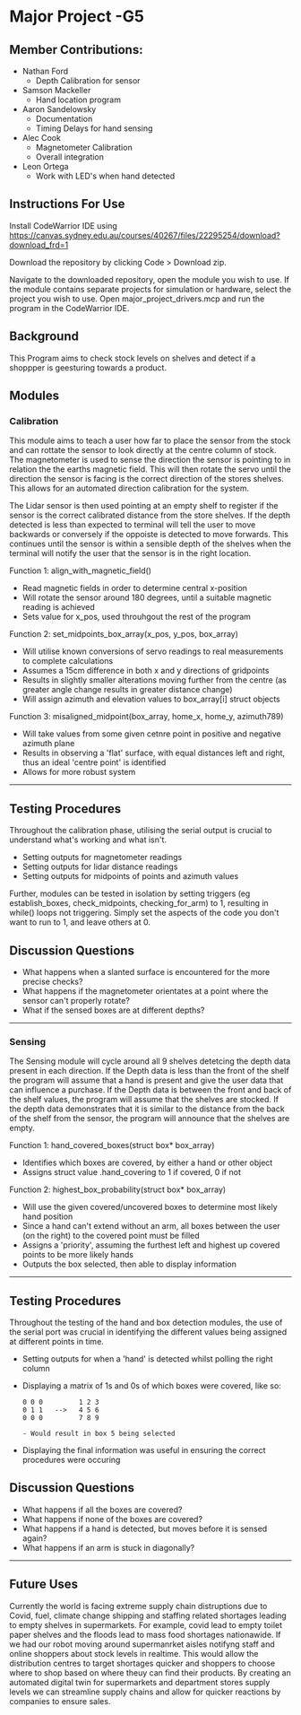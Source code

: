 # Major Project -G5
## Member Contributions:
- Nathan Ford
  - Depth Calibration for sensor
- Samson Mackeller
  - Hand location program
- Aaron Sandelowsky
  - Documentation
  - Timing Delays for hand sensing
- Alec Cook
  - Magnetometer Calibration
  -  Overall integration
- Leon Ortega
  - Work with LED's when hand detected 
## Instructions For Use
Install CodeWarrior IDE using https://canvas.sydney.edu.au/courses/40267/files/22295254/download?download_frd=1

Download the repository by clicking Code > Download zip.

Navigate to the downloaded repository, open the module you wish to use. If the module contains separate projects for simulation or hardware, select the project you wish to use. Open major_project_drivers.mcp and run the program in the CodeWarrior IDE.
## Background
This Program aims to check stock levels on shelves and detect if a shoppper is geesturing towards a product.
## Modules
### Calibration
This module aims to teach a user how far to place the sensor from the stock and can rottate the sensor to look directly at the centre column of stock. The magnetometer is used to sense the direction the sensor is pointing to in relation the the earths magnetic field. This will then rotate the servo until the direction the sensor is facing is the correct direction of the stores shelves. This allows for an automated direction calibration for the system.

The Lidar sensor is then used pointing at an empty shelf to register if the sensor is the correct calibrated distance from the store shelves. If the depth detected is less than expected to terminal will tell the user to move backwards or conversely if the oppoiste is detected to move forwards. This continues until the sensor is within a sensible depth of the shelves when the terminal will notify the user that the sensor is in the right location.

Function 1: align_with_magnetic_field()
- Read magnetic fields in order to determine central x-position
- Will rotate the sensor around 180 degrees, until a suitable magnetic reading is achieved
- Sets value for x_pos, used throuhgout the rest of the program

Function 2: set_midpoints_box_array(x_pos, y_pos, box_array)
- Will utilise known conversions of servo readings to real measurements to complete calculations
- Assumes a 15cm difference in both x and y directions of gridpoints
- Results in slightly smaller alterations moving further from the centre (as greater angle change results in greater distance change)
- Will assign azimuth and elevation values to box_array[i] struct objects

Function 3: misaligned_midpoint(box_array, home_x, home_y, azimuth789)
- Will take values from some given cetnre point in positive and negative azimuth plane
- Results in observing a 'flat' surface, with equal distances left and right, thus an ideal 'centre point' is identified
- Allows for more robust system

-------------------------------------------------------------------------------------------------------------------------------

## Testing Procedures

Throughout the calibration phase, utilising the serial output is crucial to understand what's working and what isn't.
- Setting outputs for magnetometer readings
- Setting outputs for lidar distance readings
- Setting outputs for midpoints of points and azimuth values

Further, modules can be tested in isolation by setting triggers (eg establish_boxes, check_midpoints, checking_for_arm) to 1, resulting in while() loops not triggering. Simply set the aspects of the code you don't want to run to 1, and leave others at 0.

## Discussion Questions

- What happens when a slanted surface is encountered for the more precise checks?
- What happens if the magnetometer orientates at a point where the sensor can't properly rotate?
- What if the sensed boxes are at different depths?

------------------------------------------------------------------------------------------------------------------------------

### Sensing
The Sensing module will cycle around all 9 shelves detetcing the depth data present in each direction. If the Depth data is less than the front of the shelf the program will assume that a hand is present and give the user data that can influence a purchase. If the Depth data is between the front and back of the shelf values, the program will assume that the shelves are stocked. If the depth data demonstrates that it is similar to the distance from the back of the shelf from the sensor, the program will announce that the shelves are empty.

Function 1: hand_covered_boxes(struct box* box_array)
- Identifies which boxes are covered, by either a hand or other object
- Assigns struct value .hand_covering to 1 if covered, 0 if not

Function 2: highest_box_probability(struct box* box_array)
- Will use the given covered/uncovered boxes to determine most likely hand position
- Since a hand can't extend without an arm, all boxes between the user (on the right) to the covered point must be filled
- Assigns a 'priority', assuming the furthest left and highest up covered points to be more likely hands
- Outputs the box selected, then able to display information

------------------------------------------------------------------------------------------------------------------------------

## Testing Procedures

Throughout the testing of the hand and box detection modules, the use of the serial port was crucial in identifying the different values being assigned at different points in time.
- Setting outputs for when a 'hand' is detected whilst polling the right column
- Displaying a matrix of 1s and 0s of which boxes were covered, like so:

      0 0 0         1 2 3
      0 1 1   -->   4 5 6
      0 0 0         7 8 9
      
      - Would result in box 5 being selected
 
- Displaying the final information was useful in ensuring the correct procedures were occuring

## Discussion Questions

- What happens if all the boxes are covered?
- What happens if none of the boxes are covered?
- What happens if a hand is detected, but moves before it is sensed again?
- What happens if an arm is stuck in diagonally?

------------------------------------------------------------------------------------------------------------------------------

## Future Uses
Currently the world is facing extreme supply chain distruptions due to Covid, fuel, climate change shipping and staffing related shortages leading to empty shelves in supermarkets. For example, covid lead to empty toilet paper shelves and the floods lead to mass food shortages nationawide. If we had our robot moving around supermanrket aisles notifyng staff and online shoppers about stock levels in realtime. This would allow the distribution centres to target shortages quicker and shoppers to choose where to shop based on where theuy can find their products. By creating an automated digital twin for supermarkets and department stores supply levels we can streamline supply chains and allow for quicker reactions by companies to ensure sales.
